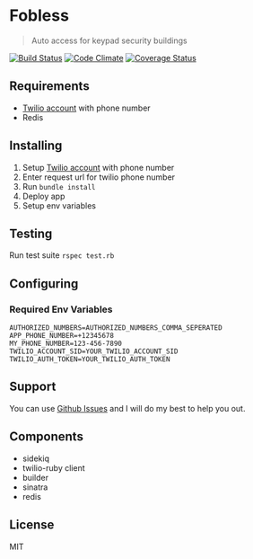# Fobless
> Auto access for keypad security buildings

[![Build Status](https://travis-ci.org/saegey/fobless.svg?branch=master)](https://travis-ci.org/saegey/fobless)
[![Code Climate](https://codeclimate.com/github/saegey/fobless.png)](https://codeclimate.com/github/saegey/fobless)
[![Coverage Status](https://coveralls.io/repos/saegey/fobless/badge.png)](https://coveralls.io/r/saegey/fobless)

## Requirements
- [Twilio account](http://twilio.com) with phone number
- Redis

## Installing
1. Setup [Twilio account](http://twilio.com) with phone number
2. Enter request url for twilio phone number
3. Run `bundle install`
4. Deploy app
6. Setup env variables

## Testing
Run test suite `rspec test.rb` 

## Configuring

### Required Env Variables
```
AUTHORIZED_NUMBERS=AUTHORIZED_NUMBERS_COMMA_SEPERATED
APP_PHONE_NUMBER=+12345678
MY_PHONE_NUMBER=123-456-7890
TWILIO_ACCOUNT_SID=YOUR_TWILIO_ACCOUNT_SID
TWILIO_AUTH_TOKEN=YOUR_TWILIO_AUTH_TOKEN
```

## Support
You can use [Github Issues](https://github.com/saegey/fobless/issues) and I will do my best to help you out.

## Components
- sidekiq
- twilio-ruby client
- builder
- sinatra
- redis

## License
MIT